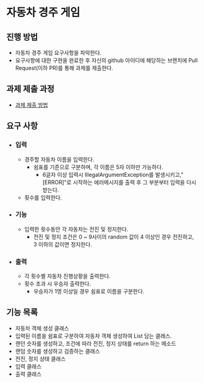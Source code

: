 # 자동차 경주 게임
## 진행 방법
* 자동차 경주 게임 요구사항을 파악한다.
* 요구사항에 대한 구현을 완료한 후 자신의 github 아이디에 해당하는 브랜치에 Pull Request(이하 PR)를 통해 과제를 제출한다.

## 과제 제출 과정
* [과제 제출 방법](https://github.com/next-step/nextstep-docs/tree/master/precourse)

## 요구 사항
* ### 입력
  * 경주할 자동차 이름을 입력한다.
    * 쉼표를 기준으로 구분하며, 각 이름은 5자 이하만 가능하다.
      * 6글자 이상 입력시 IllegalArgumentException를 발생시키고,"[ERROR]"로 시작하는 에러메시지를 출력 후 그 부분부터 입력을 다시 받는다.
  * 횟수를 입력한다.
* ### 기능
  * 입력한 횟수동안 각 자동차는 전진 및 정지한다.
    * 전진 및 정지 조건은 0 ~ 9사이의 random 값이 4 이상인 경우 전진하고, 3 이하의 값이면 정지한다.
* ### 출력
  * 각 횟수별 자동차 진행상황을 출력한다.
  * 횟수 초과 시 우승자 출력한다.
    * 우승자가 1명 이상일 경우 쉼표로 이름을 구분한다.

## 기능 목록
* 자동차 객체 생성 클래스
* 입력된 이름을 쉼표로 구분하여 자동차 객체 생성하여 List 담는 클래스.
* 랜던 숫자를 생성하고, 조건에 따라 전진, 정지 상태를 return 하는 메소드
* 랜덤 숫자를 생성하고 검증하는 클래스
* 전진, 정지 상태 클래스
* 입력 클래스
* 출력 클래스